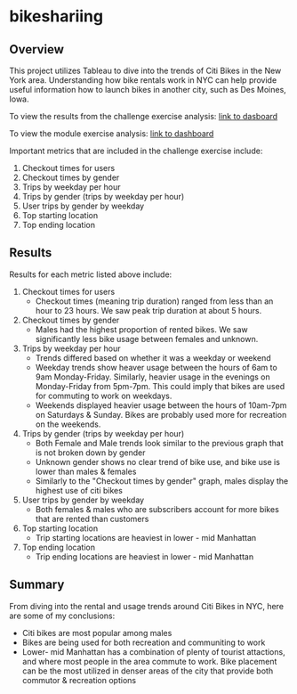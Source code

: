 # bikeshariing

## Overview
This project utilizes Tableau to dive into the trends of Citi Bikes in the New York area. Understanding how bike rentals work in NYC can help provide useful information how to launch bikes in another city, such as Des Moines, Iowa. 

To view the results from the challenge exercise analysis:
[link to dasboard](https://us-west-2b.online.tableau.com/#/site/sulinterhell/workbooks/318295?:origin=card_share_link)

To view the module exercise analysis:
[link to dashboard](https://us-west-2b.online.tableau.com/#/site/sulinterhell/workbooks/318296?:origin=card_share_link)

Important metrics that are included in the challenge exercise include: 
1. Checkout times for users
2. Checkout times by gender
3. Trips by weekday per hour
4. Trips by gender (trips by weekday per hour)
5. User trips by gender by weekday
6. Top starting location
7. Top ending location 

## Results

Results for each metric listed above include:

1. Checkout times for users
   * Checkout times (meaning trip duration) ranged from less than an hour to 23 hours. We saw peak trip duration at about 5 hours. 
2. Checkout times by gender
    * Males had the highest proportion of rented bikes. We saw significantly less bike usage between females and unknown. 
3. Trips by weekday per hour
   * Trends differed based on whether it was a weekday or weekend
   * Weekday trends show heaver usage between the hours of 6am to 9am Monday-Friday. Similarly, heavier usage in the evenings on Monday-Friday from 5pm-7pm. This        could imply that bikes are used for commuting to work on weekdays. 
   * Weekends displayed heavier usage between the hours of 10am-7pm on Saturdays & Sunday. Bikes are probably used more for recreation on the weekends. 
4. Trips by gender (trips by weekday per hour)
   * Both Female and Male trends look similar to the previous graph that is not broken down by gender
   * Unknown gender shows no clear trend of bike use, and bike use is lower than males & females
   * Similarly to the "Checkout times by gender" graph, males display the highest use of citi bikes
5. User trips by gender by weekday
   * Both females & males who are subscribers account for more bikes that are rented than customers 
6. Top starting location
   * Trip starting locations are heaviest in lower - mid Manhattan 
7. Top ending location 
   * Trip ending locations are heaviest in lower - mid Manhattan 

## Summary
From diving into the rental and usage trends around Citi Bikes in NYC, here are some of my conclusions:

* Citi bikes are most popular among males
* Bikes are being used for both recreation and communiting to work
* Lower- mid Manhattan has a combination of plenty of tourist attactions, and where most people in the area commute to work. Bike placement can be the most utilized in denser areas of the city that provide both commutor & recreation options
